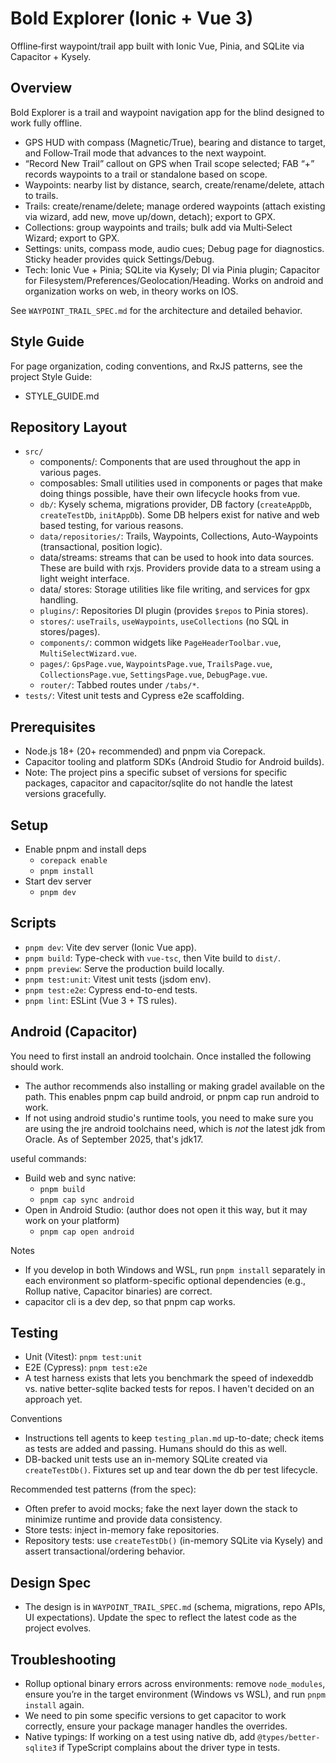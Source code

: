 # Bold Explorer (Ionic + Vue 3)

Offline‑first waypoint/trail app built with Ionic Vue, Pinia, and SQLite via Capacitor + Kysely.

## Overview

Bold Explorer is a trail and waypoint navigation app for the blind designed to work fully offline.

- GPS HUD with compass (Magnetic/True), bearing and distance to target, and Follow‑Trail mode that advances to the next waypoint.
- “Record New Trail” callout on GPS when Trail scope selected; FAB “+” records waypoints to a trail or standalone based on scope.
- Waypoints: nearby list by distance, search, create/rename/delete, attach to trails.
- Trails: create/rename/delete; manage ordered waypoints (attach existing via wizard, add new, move up/down, detach); export to GPX.
- Collections: group waypoints and trails; bulk add via Multi‑Select Wizard; export to GPX.
- Settings: units, compass mode, audio cues; Debug page for diagnostics. Sticky header provides quick Settings/Debug.
- Tech: Ionic Vue + Pinia; SQLite via Kysely; DI via Pinia plugin; Capacitor for Filesystem/Preferences/Geolocation/Heading. Works on android and organization works on web, in theory works on IOS.

See `WAYPOINT_TRAIL_SPEC.md` for the architecture and detailed behavior.

## Style Guide

For page organization, coding conventions, and RxJS patterns, see the project Style Guide:

- STYLE_GUIDE.md

## Repository Layout

- `src/`
  - components/: Components that are used throughout the app in various pages.
  - composables: Small utilities used in components or pages that make doing things possible, have their own lifecycle hooks from vue.
  - `db/`: Kysely schema, migrations provider, DB factory (`createAppDb`, `createTestDb`, `initAppDb`). Some DB helpers exist for native and web based testing, for various reasons.
  - `data/repositories/`: Trails, Waypoints, Collections, Auto-Waypoints (transactional, position logic).
  - data/streams: streams that can be used to hook into data sources. These are build with rxjs. Providers provide data to a stream using a light weight interface.
  - data/ stores: Storage utilities like file writing, and services for gpx handling.
  - `plugins/`: Repositories DI plugin (provides `$repos` to Pinia stores).
  - `stores/`: `useTrails`, `useWaypoints`, `useCollections` (no SQL in stores/pages).
  - `components/`: common widgets like `PageHeaderToolbar.vue`, `MultiSelectWizard.vue`.
  - `pages/`: `GpsPage.vue`, `WaypointsPage.vue`, `TrailsPage.vue`, `CollectionsPage.vue`, `SettingsPage.vue`, `DebugPage.vue`.
  - `router/`: Tabbed routes under `/tabs/*`.
- `tests/`: Vitest unit tests and Cypress e2e scaffolding.

## Prerequisites

- Node.js 18+ (20+ recommended) and pnpm via Corepack.
- Capacitor tooling and platform SDKs (Android Studio for Android builds).
- Note: The project pins a specific subset of versions for specific packages, capacitor and capacitor/sqlite do not handle the latest versions gracefully.

## Setup

- Enable pnpm and install deps
  - `corepack enable`
  - `pnpm install`
- Start dev server
  - `pnpm dev`

## Scripts

- `pnpm dev`: Vite dev server (Ionic Vue app).
- `pnpm build`: Type-check with `vue-tsc`, then Vite build to `dist/`.
- `pnpm preview`: Serve the production build locally.
- `pnpm test:unit`: Vitest unit tests (jsdom env).
- `pnpm test:e2e`: Cypress end-to-end tests.
- `pnpm lint`: ESLint (Vue 3 + TS rules).

## Android (Capacitor)

You need to first install an android toolchain. Once installed the following should work.

- The author recommends also installing or making gradel available on the path. This enables pnpm cap build android, or pnpm cap run android to work.
- If not using android studio's runtime tools, you need to make sure you are using the jre android toolchains need, which is _not_ the latest jdk from Oracle. As of September 2025, that's jdk17.

useful commands:

- Build web and sync native:
  - `pnpm build`
  - `pnpm cap sync android`
- Open in Android Studio: (author does not open it this way, but it may work on your platform)
  - `pnpm cap open android`

Notes

- If you develop in both Windows and WSL, run `pnpm install` separately in each environment so platform-specific optional dependencies (e.g., Rollup native, Capacitor binaries) are correct.
- capacitor cli is a dev dep, so that pnpm cap works.

## Testing

- Unit (Vitest): `pnpm test:unit`
- E2E (Cypress): `pnpm test:e2e`
- A test harness exists that lets you benchmark the speed of indexeddb vs. native better-sqlite backed tests for repos. I haven't decided on an approach yet.

Conventions

- Instructions tell agents to keep `testing_plan.md` up-to-date; check items as tests are added and passing. Humans should do this as well.
- DB-backed unit tests use an in-memory SQLite created via `createTestDb()`. Fixtures set up and tear down the db per test lifecycle.

Recommended test patterns (from the spec):

- Often prefer to avoid mocks; fake the next layer down the stack to minimize runtime and provide data consistency.
- Store tests: inject in-memory fake repositories.
- Repository tests: use `createTestDb()` (in-memory SQLite via Kysely) and assert transactional/ordering behavior.

## Design Spec

- The design is in `WAYPOINT_TRAIL_SPEC.md` (schema, migrations, repo APIs, UI expectations). Update the spec to reflect the latest code as the project evolves.

## Troubleshooting

- Rollup optional binary errors across environments: remove `node_modules`, ensure you’re in the target environment (Windows vs WSL), and run `pnpm install` again.
- We need to pin some specific versions to get capacitor to work correctly, ensure your package manager handles the overrides.
- Native typings: If working on a test using native db, add `@types/better-sqlite3` if TypeScript complains about the driver type in tests.
